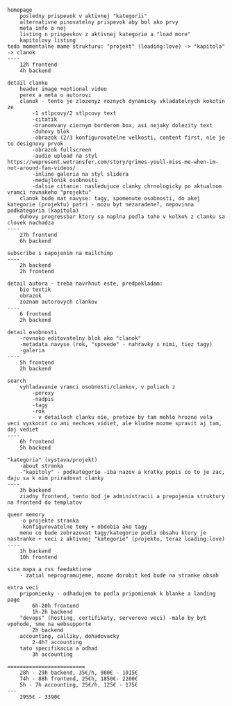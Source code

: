 	homepage 
		posledny prispevok v aktivnej "kategorii" 
		alternativne pinovatelny prispevok aby bol ako prvy
		meta info o nej
		listing n prispevkov z aktivnej kategorie a "load more" 
		kapitolovy listing
	teda momentalne mame strukturu: "projekt" (loading:love) -> "kapitola" -> clanok
	----
		12h frontend
		4h backend 
	
	detail clanku
		header image +optional video
		perex a meta o autorovi
		clanok - tento je zlozenyz roznych dynamicky vkladatelnych kokotin ze
			-1 stlpcovy/2 stlpcovy text
			-citatik
			-oranomvany ciernym borderom box, asi nejaky dolezity text
			-duhovy blok
			-obrazok (2/3 konfigurovatelne velkosti, content first, nie je to designovy prvok
			-obrazok fullscreen
			-audio upload na styl https://wepresent.wetransfer.com/story/grimes-youll-miss-me-when-im-not-around-fan-videos/
			-inline galeria na styl slidera
			-medajlonik osobnosti
			-dalsie citanie: nasledujuce clanky chrnologicky po aktualnom vramci rovnakeho "projektu"
		clanok bude mat navyse: tagy, spomenute osobnosti, do akej kategorie (projektu) patri - mozu byt nezaradene?, nepovinna podkategoria (kapitola)
		duhovy progressbar ktory sa naplna podla toho v kolko% z clanku sa clovek nachadza
	----
		27h frontend
		6h backend
		
	subscribe s napojenim na mailchimp
	----
		2h backend
		2h frontend

	detail autora - treba navrhnut este, predpokladam:
		bio textik 
		obrazok
		zoznam autorovych clankov
	----
		6 frontend
		2h backend 
	
	detail osobnosti
		-rovnako editovatelny blok ako "clanok"
		-metadata navyse (rok, "spovede" - nahravky s nimi, tiez tagy)
		-galeria
	----
		5h frontend
		2h backend 
	
	search
		vyhladavanie vramci osobnosti/clankov, v poliach z
			-perexy
			-nadpis
			-tagy
			-rok
			- v detailoch clanku nie, pretoze by tam mohlo hrozne vela veci vyskocit co ani nechces vidiet, ale kludne mozme spravit aj tam, daj vediet
	----
		6h frontend
		5h backend
	  
	"kategoria" (vystava/projekt)
		-about stranka
		-"kapitoly" - podkategorie -iba nazov a kratky popis co to je zac, daju sa k nim priradovat clanky
	----
		3h backend
		ziadny frontend, tento bod je administracii a prepojenia struktury na frontend do templatov 

	queer memory
		-o projekte stranka
		-konfigurovatelne temy + obdobia ako tagy
		menu co bude zobrazovat tagy/kategorie podla obsahu ktory je nastranke + veci z aktivnej "kategorie" (projektu, teraz loading:love)
	----
		1h backend 
		10h frontend

	site mapa a rss feedaktivne 
		- zatial neprogramujeme, mozme dorobit ked bude na stranke obsah
		
	extra veci
		pripomienky - odhadujem to podla pripomienok k blanke a landing page  
			6h-20h frontend
			1h-2h backend 
		"devops" (hosting, certifikaty, serverove veci) -malo by byt vpohode, sme na websupporte
			2h backend
		accounting, calliky, dohadovacky
			2-4h? accounting 
		tato specifikacia a odhad
			3h accounting
		
	========================= 
		28h - 29h backend, 35€/h, 980€ - 1015€
		74h - 88h frontend, 25€h, 1850€- 2200€
		5h - 7h accounting, 25€/h, 125€ - 175€
	---
		2955€ - 3390€

